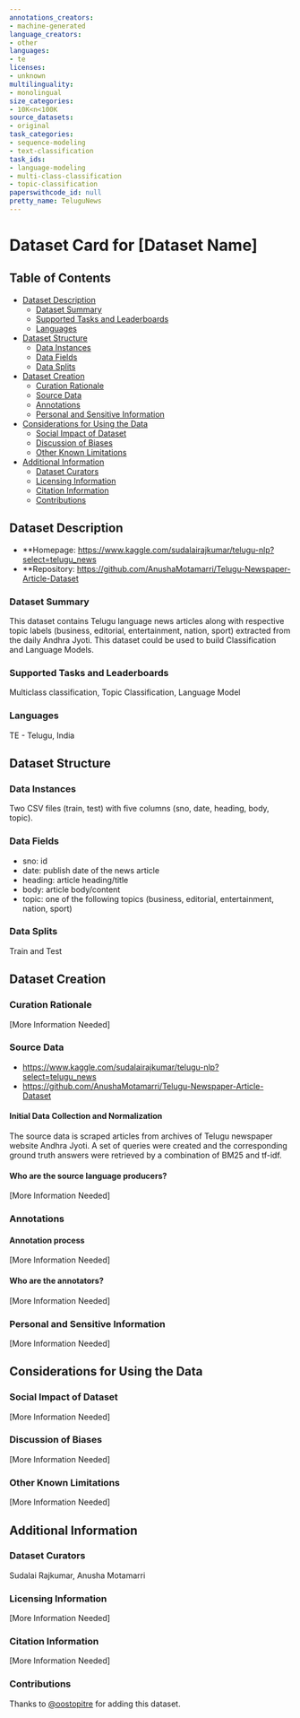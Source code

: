 ```yaml
---
annotations_creators:
- machine-generated
language_creators:
- other
languages:
- te
licenses:
- unknown
multilinguality:
- monolingual
size_categories:
- 10K<n<100K
source_datasets:
- original
task_categories:
- sequence-modeling
- text-classification
task_ids:
- language-modeling
- multi-class-classification
- topic-classification
paperswithcode_id: null
pretty_name: TeluguNews
---
```


# Dataset Card for [Dataset Name]

## Table of Contents
- [Dataset Description](#dataset-description)
  - [Dataset Summary](#dataset-summary)
  - [Supported Tasks and Leaderboards](#supported-tasks-and-leaderboards)
  - [Languages](#languages)
- [Dataset Structure](#dataset-structure)
  - [Data Instances](#data-instances)
  - [Data Fields](#data-fields)
  - [Data Splits](#data-splits)
- [Dataset Creation](#dataset-creation)
  - [Curation Rationale](#curation-rationale)
  - [Source Data](#source-data)
  - [Annotations](#annotations)
  - [Personal and Sensitive Information](#personal-and-sensitive-information)
- [Considerations for Using the Data](#considerations-for-using-the-data)
  - [Social Impact of Dataset](#social-impact-of-dataset)
  - [Discussion of Biases](#discussion-of-biases)
  - [Other Known Limitations](#other-known-limitations)
- [Additional Information](#additional-information)
  - [Dataset Curators](#dataset-curators)
  - [Licensing Information](#licensing-information)
  - [Citation Information](#citation-information)
  - [Contributions](#contributions)

## Dataset Description

- **Homepage: https://www.kaggle.com/sudalairajkumar/telugu-nlp?select=telugu_news
- **Repository: https://github.com/AnushaMotamarri/Telugu-Newspaper-Article-Dataset


### Dataset Summary

This dataset contains Telugu language news articles along with respective topic 
labels (business, editorial, entertainment, nation, sport) extracted from the daily Andhra Jyoti. 
This dataset could be used to build Classification and Language Models.

### Supported Tasks and Leaderboards

Multiclass classification, Topic Classification, Language Model

### Languages

TE - Telugu, India

## Dataset Structure


### Data Instances

Two CSV files (train, test) with five columns (sno, date, heading, body, topic).

### Data Fields

- sno: id
- date: publish date of the news article
- heading: article heading/title
- body: article body/content
- topic: one of the following topics (business, editorial, entertainment, nation, sport)

### Data Splits

Train and Test

## Dataset Creation

### Curation Rationale

[More Information Needed]

### Source Data

- https://www.kaggle.com/sudalairajkumar/telugu-nlp?select=telugu_news
- https://github.com/AnushaMotamarri/Telugu-Newspaper-Article-Dataset

#### Initial Data Collection and Normalization

The source data is scraped articles from archives of Telugu newspaper website Andhra Jyoti. 
A set of queries were created and the corresponding ground truth answers were retrieved by a combination of BM25 and tf-idf.

#### Who are the source language producers?

[More Information Needed]

### Annotations

#### Annotation process

[More Information Needed]

#### Who are the annotators?

[More Information Needed]

### Personal and Sensitive Information

[More Information Needed]

## Considerations for Using the Data

### Social Impact of Dataset

[More Information Needed]

### Discussion of Biases

[More Information Needed]

### Other Known Limitations

[More Information Needed]

## Additional Information

### Dataset Curators

Sudalai Rajkumar, Anusha Motamarri

### Licensing Information

[More Information Needed]

### Citation Information

[More Information Needed]

### Contributions

Thanks to [@oostopitre](https://github.com/oostopitre) for adding this dataset.
